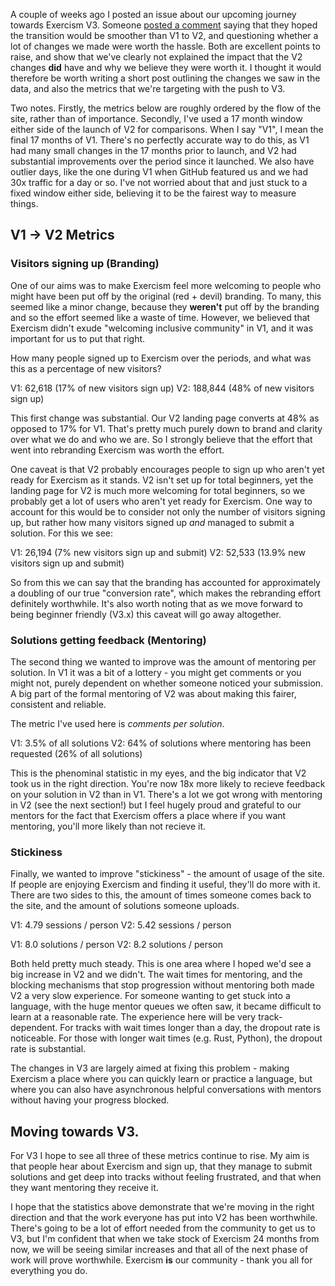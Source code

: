 A couple of weeks ago I posted an issue about our upcoming journey towards Exercism V3. Someone [posted a comment](https://github.com/exercism/exercism/issues/5135#issuecomment-566125777) saying that they hoped the transition would be smoother than V1 to V2, and questioning whether a lot of changes we made were worth the hassle. Both are excellent points to raise, and show that we've clearly not explained the impact that the V2 changes **did** have and why we believe they were worth it. I thought it would therefore be worth writing a short post outlining the changes we saw in the data, and also the metrics that we're targeting with the push to V3.

Two notes. Firstly, the metrics below are roughly ordered by the flow of the site, rather than of importance. Secondly, I've used a 17 month window either side of the launch of V2 for comparisons. When I say "V1", I mean the final 17 months of V1. There's no perfectly accurate way to do this, as V1 had many small changes in the 17 months prior to launch, and V2 had substantial improvements over the period since it launched. We also have outlier days, like the one during V1 when GitHub featured us and we had 30x traffic for a day or so. I've not worried about that and just stuck to a fixed window either side, believing it to be the fairest way to measure things.

## V1 -> V2 Metrics

### Visitors signing up (Branding)

One of our aims was to make Exercism feel more welcoming to people who might have been put off by the original (red + devil) branding. To many, this seemed like a minor change, because they **weren't** put off by the branding and so the effort seemed like a waste of time. However, we believed that Exercism didn't exude "welcoming inclusive community" in V1, and it was important for us to put that right.

How many people signed up to Exercism over the periods, and what was this as a percentage of new visitors?

V1: 62,618 (17% of new visitors sign up)
V2: 188,844 (48% of new visitors sign up)

This first change was substantial. Our V2 landing page converts at 48% as opposed to 17% for V1. That's pretty much purely down to brand and clarity over what we do and who we are. So I strongly believe that the effort that went into rebranding Exercism was worth the effort.

One caveat is that V2 probably encourages people to sign up who aren't yet ready for Exercism as it stands. V2 isn't set up for total beginners, yet the landing page for V2 is much more welcoming for total beginners, so we probably get a lot of users who aren't yet ready for Exercism. One way to account for this would be to consider not only the number of visitors signing up, but rather how many visitors signed up _and_ managed to submit a solution. For this we see:

V1: 26,194 (7% new visitors sign up and submit)
V2: 52,533 (13.9% new visitors sign up and submit)

So from this we can say that the branding has accounted for approximately a doubling of our true "conversion rate", which makes the rebranding effort definitely worthwhile. It's also worth noting that as we move forward to being beginner friendly (V3.x) this caveat will go away altogether.

### Solutions getting feedback (Mentoring)

The second thing we wanted to improve was the amount of mentoring per solution. In V1 it was a bit of a lottery - you might get comments or you might not, purely dependent on whether someone noticed your submission. A big part of the formal mentoring of V2 was about making this fairer, consistent and reliable.

The metric I've used here is _comments per solution_.

V1: 3.5% of all solutions
V2: 64% of solutions where mentoring has been requested (26% of all solutions)

This is the phenominal statistic in my eyes, and the big indicator that V2 took us in the right direction. You're now 18x more likely to recieve feedback on your solution in V2 than in V1. There's a lot we got wrong with mentoring in V2 (see the next section!) but I feel hugely proud and grateful to our mentors for the fact that Exercism offers a place where if you want mentoring, you'll more likely than not recieve it.

### Stickiness

Finally, we wanted to improve "stickiness" - the amount of usage of the site. If people are enjoying Exercism and finding it useful, they'll do more with it. There are two sides to this, the amount of times someone comes back to the site, and the amount of solutions someone uploads.

V1: 4.79 sessions / person
V2: 5.42 sessions / person

V1: 8.0 solutions / person
V2: 8.2 solutions / person

Both held pretty much steady. This is one area where I hoped we'd see a big increase in V2 and we didn't. The wait times for mentoring, and the blocking mechanisms that stop progression without mentoring both made V2 a very slow experience. For someone wanting to get stuck into a language, with the huge mentor queues we often saw, it became difficult to learn at a reasonable rate. The experience here will be very track-dependent. For tracks with wait times longer than a day, the dropout rate is noticeable. For those with longer wait times (e.g. Rust, Python), the dropout rate is substantial.

The changes in V3 are largely aimed at fixing this problem - making Exercism a place where you can quickly learn or practice a language, but where you can also have asynchronous helpful conversations with mentors without having your progress blocked.

## Moving towards V3.

For V3 I hope to see all three of these metrics continue to rise. My aim is that people hear about Exercism and sign up, that they manage to submit solutions and get deep into tracks without feeling frustrated, and that when they want mentoring they receive it.

I hope that the statistics above demonstrate that we're moving in the right direction and that the work everyone has put into V2 has been worthwhile. There's going to be a lot of effort needed from the community to get us to V3, but I'm confident that when we take stock of Exercism 24 months from now, we will be seeing similar increases and that all of the next phase of work will prove worthwhile. Exercism **is** our community - thank you all for everything you do.
